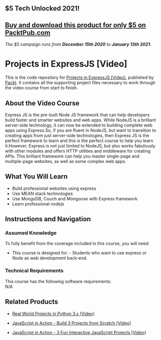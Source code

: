 ## $5 Tech Unlocked 2021!
[Buy and download this product for only $5 on PacktPub.com](https://www.packtpub.com/)
-----
*The $5 campaign         runs from __December 15th 2020__ to __January 13th 2021.__*

# Projects in ExpressJS [Video]
This is the code repository for [Projects in ExpressJS [Video]](https://www.packtpub.com/web-development/projects-expressjs-video), published by [Packt](https://www.packtpub.com/?utm_source=github). It contains all the supporting project files necessary to work through the video course from start to finish.
## About the Video Course
Express JS is the pre-built Node JS framework that can help developers build faster and smarter websites and web apps. While NodeJS is a brilliant server-side technology, it can now be extended to building complete web apps using Express.So, if you are fluent in NodeJS, but want to transition to creating apps from just server-side technologies, then Express JS is the perfect framework to learn and this is the perfect course to help you learn it.However, Express is not just limited to NodeJS, but also works fabulously with other modules and offers HTTP utilities and middleware for creating APIs. This brilliant framework can help you master single-page and multiple-page websites, as well as some complex web apps.

<H2>What You Will Learn</H2>
<DIV class=book-info-will-learn-text>
<UL>
<li>Build professional websites using express</li>
<li>Use MEAN stack technologies</li>
<li>Use MongoDB, Couch and Mongoose with Express framework</li>
<li>Learn professional nodejs</li></UL></DIV>

## Instructions and Navigation
### Assumed Knowledge
To fully benefit from the coverage included in this course, you will need:<br/>
<DIV class=book-info-will-learn-text>
<UL>
<LI> This course is designed for: - Students who want to use express or Node as web development back-end.
</LI>
</UL>
<DIV>

### Technical Requirements
This course has the following software requirements:<br/>
N/A

## Related Products
* [Real World Projects in Python 3.x [Video]](https://www.packtpub.com/application-development/real-world-projects-python-3x-video)

* [JavaScript in Action - Build 3 Projects from Scratch [Video]]( https://www.packtpub.com/application-development/javascript-action-build-3-projects-scratch-video)

* [JavaScript in Action - 3 Fun Interactive JavaScript Projects [Video]](https://www.packtpub.com/application-development/javascript-action-3-fun-interactive-javascript-projects-video)
